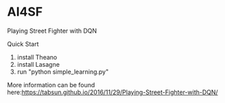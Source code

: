# AI4SF
Playing Street Fighter with DQN

Quick Start

1. install Theano
2. install Lasagne
3. run "python simple_learning.py"

More information can be found here:https://tabsun.github.io/2016/11/29/Playing-Street-Fighter-with-DQN/ 
